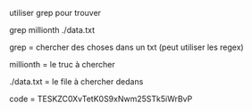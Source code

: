 utiliser grep pour trouver

grep millionth ./data.txt

grep = chercher des choses dans un txt (peut utiliser les regex)

millionth = le truc à chercher

./data.txt = le file à chercher dedans

code = TESKZC0XvTetK0S9xNwm25STk5iWrBvP
